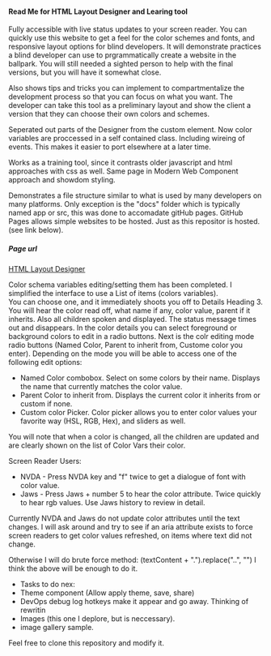 ####  Read Me for HTML Layout Designer and Learing tool

Fully accessible with live status updates to your screen reader.
You can quickly use this website to get a feel for the color schemes and fonts, and responsive layout options for blind developers.
It will demonstrate practices a blind developer can use to prgrammatically create a website in the ballpark. You will still needed a sighted person to help with the final versions, but you will have it somewhat close.

Also shows tips and tricks you can implement to compartmentalize the development process so that you can focus on what you want. The developer can take this tool as a preliminary layout and show the client a version that they can choose their own colors and schemes.

Seperated out parts of the Designer from the custom element. Now color variables are proccessed in a self contained class. Including wireing of events.  This makes it easier to port elsewhere at a later time.

Works as a training tool, since it contrasts older javascript and html approaches with css as well.  Same page in  Modern Web Component approach and showdom styling.

Demonstrates a file structure similar to what is used by many developers on many platforms. 
Only exception is the "docs" folder which is typically named app or src, this was done to accomadate gitHub pages. GitHub Pages allows simple websites to be hosted. Just as this repositor is hosted. (see link below).
#####  Page url 

[HTML Layout Designer](E )

Color schema variables editing/setting them has been completed.
I simplified the interface to use a List of items (colors variables).  
You can choose one, and it immediately shoots you off to Details Heading 3.
You will hear the color read off, what name if any, color value, parent if it inherits. Also all children spoken and displayed.
 The status message times out and disappears.
 In the color details you can select foreground or background colors to edit in a radio buttons.
 Next is the colr editing mode radio buttons (Named Color, Parent to inherit from, Custome color you enter).
 Depending on the mode you will be able to access one of the following edit options:
 *  Named Color combobox. Select on some colors by their name. Displays the name that currently matches the color value.
* Parent Color to inherit from. Displays the current color it inherits from or custom if none. 
*  Custom color Picker. Color picker allows   you to enter color values your favorite way (HSL, RGB, Hex), and sliders as well. 

You will note that when a color is changed, all the children are updated and are clearly shown on the list of Color Vars their color.

Screen Reader Users:
* NVDA - Press NVDA key and "f" twice to get a dialogue of font with color value.
*  Jaws - Press Jaws + number 5 to hear the color attribute.   Twice quickly to hear rgb values. Use Jaws history to review in detail.

Currently NVDA and Jaws do not update color attributes until the text changes. I will ask around and try to see if an aria attribute exists to force screen readers to get color values refreshed, on items where text did not change.
  
  Otherwise I will do brute force method:
   (textContent + ".").replace("..", "")
   I think the above will be enough to do it.


*  Tasks to do nex:
*  Theme component (Allow apply theme, save, share)
*  DevOps debug log hotkeys make it appear and go away. Thinking of rewritin
* Images (this one I deplore, but is neccessary).
* image gallery sample.




Feel free to clone this repository and modify it.
 
